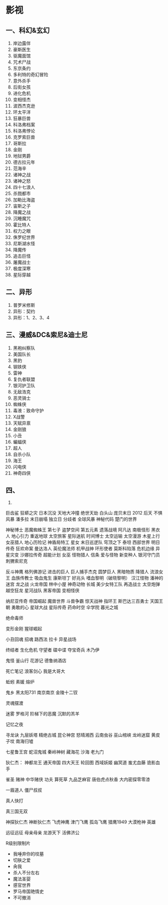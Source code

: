 # 影视

## 一、科幻&玄幻
1. 岸边露伴
2. 豪斯医生
3. 驱魔面馆
4. 咒术尸战
5. 东京条约
6. 多利特的奇幻冒险
7. 意外杀手
8. 后街女孩
9. 进化危机
10.  变相怪杰
11.  波西杰克逊
12.  环太平洋
13.  狂暴巨兽
14.  科洛弗档案
15.  科洛弗悖论
16.  克罗索巨兽
17.  哥斯拉
18.  金刚
19.  地狱男爵
20.  德古拉元年
21.  范海辛
22.  诸神之战
23.  诸神之怒
24.  四十七浪人
25.  杀戮都市
26.  加勒比海盗
27.  宙斯之子
28.  降魔之战
29.  沉睡魔咒
30.  霍比特人
31.  权力之眼
32.  侏罗纪世界
33.  尼斯湖水怪
34.  降魔传
35.  追击巨怪
36.  屠魔战士
37.  极度深寒
38.  星际穿越

## 二、异形
1. 普罗米修斯
2. 异形：契约
3. 异形：1、2、3、4

## 三、漫威&DC&索尼&迪士尼
1. 黑袍纠察队
2. 美国队长
3. 黑豹
4. 钢铁侠
5. 雷神
6. 复仇者联盟
7. 银河护卫队
8. 无敌浩克
9. 恶灵骑士
10. 蜘蛛侠
11. 毒液：致命守护
12. X战警
13. 天赋异禀
14. 金刚狼
15. 小丑
16. 蝙蝠侠
17. 超人
18. 自杀小队
19. 海王
20. 闪电侠
21. 神奇四侠

## 四、
1. 

巨齿鲨
狂蟒之灾
日本沉没
天地大冲撞
绝世天劫
白头山
庞贝末日
2012
后天
不惧风暴
潘多拉
末日崩塌
独立日
分歧者
全球风暴
神秘代码
楚门的世界

神秘博士
恶魔蜘蛛王
第七子
盗梦空间
第五元素
遗落战境
阿凡达
南极怪形
黑衣人
地心引力
重返地球
太空旅客
星际迷航
时间博士
太空运输
太空漫游
木星上行
女巫猎人
地心历险记
神盾局特工
星女
末日巡逻队
穹顶之下
泰坦
西部世界
明日传奇
狂欢命案
曼达洛人
英伦魔法师
机甲战神
环形使者
莫斯科陷落
危机边缘
异星灾变
沙娜拉传奇
超能计划
女巫
怪物猎人
信条
爱与怪物
新变种人
银河守门员
刺猬索尼克

反斗神鹰
格列佛游记
进击的巨人
巨人捕手杰克
圆梦巨人
黑暗物质
降猎人
流浪女王
血族传教士
吸血鬼生
康斯坦丁
好兆头
嗜血黎明（破晓黎明）
汉江怪物
潘神的迷宫
龙之战
火龙帝国
林中小屋
神奇动物
长城
美少女特工队
再造战士
太空炮弹
越空狂龙
星河战队
黑客帝国
变相怪侠

纳尼亚传奇
帝国崛起
魔兽世界
斗兽争霸
惊天战神
指环王
斯巴达三百勇士
天国王朝
勇敢的心
星球大战
星际传奇
药命时空
伞学院
暮光之城

绝命毒师

变形金刚
猩球崛起

小丑回魂
招魂
路西法
拉卡
异星战场

终结者
生化危机
守望者
碟中谍
夺宝奇兵
木乃伊

鬼怪
釜山行
花游记
德鲁纳酒店

死亡笔记
浪客剑心
我是大哥大

蚯蚓
素媛
熔炉

鬼乡
黑太阳731
南京南京
金陵十二钗

灵魂摆渡

迷雾
罗格河
阶梯下的恶魔
沉默的羔羊

记忆之夜

寻龙诀
九层妖塔
精绝古城
昆仑神宫
怒晴湘西
云南虫谷
巫山棺峡
龙岭迷窟
黄皮子坟
南海归墟

七星鲁王宫
蛇沼鬼城
秦岭神树
藏海花
沙海
老九门

狄仁杰：
神都龙王
通天帝国
四大天王
轮回图
西域妖姬
幽冥道
蚩尤血藤
诡影血手

雀圣
赌神
中华赌侠
功夫
算死草
九品芝麻官
唐伯虎点秋香
大内密探零零漆

一眉道人
僵尸叔叔

真人快打

真三国无双

神探狄仁杰
神断狄仁杰
飞虎神鹰
津门飞鹰
孤岛飞鹰
猎鹰1949
大漠枪神
英雄

远征远征
母亲母亲
龙游天下
活佛济公


R级别限制片

* 我唾弃你的坟墓
* 切肤之爱
* 肏我
* 杀人不分左右
* 魔法圣婴
* 感官世界
* 罗马帝国艳情史
* 不可撤消










